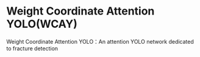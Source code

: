 # Weight Coordinate Attention YOLO(WCAY)
Weight Coordinate Attention YOLO：An attention YOLO network dedicated to fracture detection
